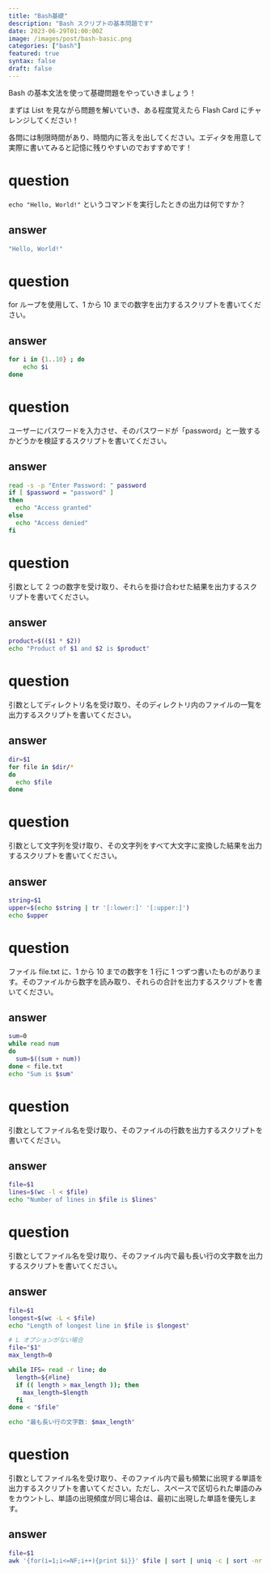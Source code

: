 ```yaml
---
title: "Bash基礎"
description: "Bash スクリプトの基本問題です"
date: 2023-06-29T01:00:00Z
image: /images/post/bash-basic.png
categories: ["bash"]
featured: true
syntax: false
draft: false
---
```


Bash の基本文法を使って基礎問題をやっていきましょう！

まずは List を見ながら問題を解いていき、ある程度覚えたら Flash Card にチャレンジしてください！

各問には制限時間があり、時間内に答えを出してください。エディタを用意して実際に書いてみると記憶に残りやすいのでおすすめです！

# question

`echo "Hello, World!"` というコマンドを実行したときの出力は何ですか？

## answer

```bash
"Hello, World!"
```

# question

for ループを使用して、1 から 10 までの数字を出力するスクリプトを書いてください。

## answer

```bash
for i in {1..10} ; do
    echo $i
done
```

# question

ユーザーにパスワードを入力させ、そのパスワードが「password」と一致するかどうかを検証するスクリプトを書いてください。

## answer

```bash
read -s -p "Enter Password: " password
if [ $password = "password" ]
then
  echo "Access granted"
else
  echo "Access denied"
fi
```

# question

引数として 2 つの数字を受け取り、それらを掛け合わせた結果を出力するスクリプトを書いてください。

## answer

```bash
product=$(($1 * $2))
echo "Product of $1 and $2 is $product"
```

# question

引数としてディレクトリ名を受け取り、そのディレクトリ内のファイルの一覧を出力するスクリプトを書いてください。

## answer

```bash
dir=$1
for file in $dir/*
do
  echo $file
done
```

# question

引数として文字列を受け取り、その文字列をすべて大文字に変換した結果を出力するスクリプトを書いてください。

## answer

```bash
string=$1
upper=$(echo $string | tr '[:lower:]' '[:upper:]')
echo $upper
```

# question

ファイル file.txt に、1 から 10 までの数字を 1 行に 1 つずつ書いたものがあります。そのファイルから数字を読み取り、それらの合計を出力するスクリプトを書いてください。

## answer

```bash
sum=0
while read num
do
  sum=$((sum + num))
done < file.txt
echo "Sum is $sum"
```

# question

引数としてファイル名を受け取り、そのファイルの行数を出力するスクリプトを書いてください。

## answer

```bash
file=$1
lines=$(wc -l < $file)
echo "Number of lines in $file is $lines"
```

# question

引数としてファイル名を受け取り、そのファイル内で最も長い行の文字数を出力するスクリプトを書いてください。

## answer

```bash
file=$1
longest=$(wc -L < $file)
echo "Length of longest line in $file is $longest"

# L オプションがない場合
file="$1"
max_length=0

while IFS= read -r line; do
  length=${#line}
  if (( length > max_length )); then
    max_length=$length
  fi
done < "$file"

echo "最も長い行の文字数: $max_length"
```

# question

引数としてファイル名を受け取り、そのファイル内で最も頻繁に出現する単語を出力するスクリプトを書いてください。ただし、スペースで区切られた単語のみをカウントし、単語の出現頻度が同じ場合は、最初に出現した単語を優先します。

## answer

```bash
file=$1
awk '{for(i=1;i<=NF;i++){print $i}}' $file | sort | uniq -c | sort -nr | awk '{print $2; exit}'
```
